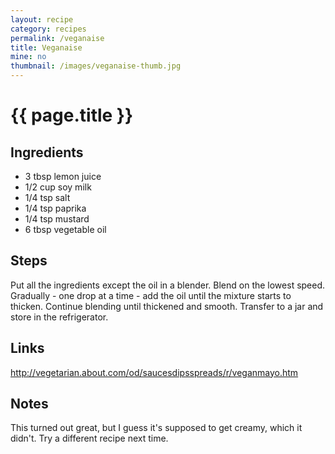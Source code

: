 ```yaml
---
layout: recipe
category: recipes
permalink: /veganaise
title: Veganaise
mine: no
thumbnail: /images/veganaise-thumb.jpg
---
```


{{ page.title }}
================

Ingredients
-----------
* 3 tbsp lemon juice
* 1/2 cup soy milk
* 1/4 tsp salt
* 1/4 tsp paprika
* 1/4 tsp mustard
* 6 tbsp vegetable oil

Steps
------
Put all the ingredients except the oil in a blender. Blend on the lowest speed. Gradually - one drop at a time - add the oil until the mixture starts to thicken. Continue blending until thickened and smooth. Transfer to a jar and store in the refrigerator.

Links
-----
http://vegetarian.about.com/od/saucesdipsspreads/r/veganmayo.htm

Notes
-----
This turned out great, but I guess it's supposed to get creamy, which it didn't.  Try
a different recipe next time.